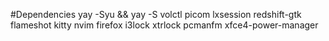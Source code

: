 #Dependencies
yay -Syu && yay -S volctl picom lxsession redshift-gtk flameshot kitty nvim firefox i3lock xtrlock pcmanfm xfce4-power-manager
